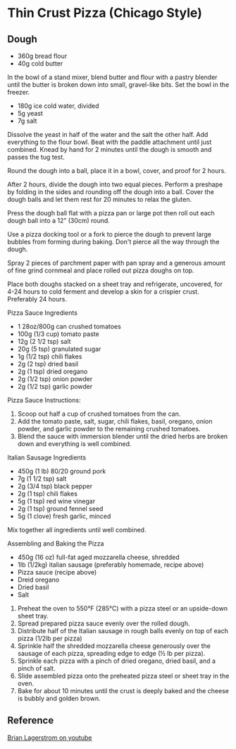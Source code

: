 # Thin Crust Pizza (Chicago Style)

## Dough
* 360g bread flour
* 40g cold butter

In the bowl of a stand mixer, blend butter and flour with a pastry blender until the butter is broken down into small, gravel-like bits. Set the bowl in the freezer.

* 180g ice cold water, divided
* 5g yeast
* 7g salt

Dissolve the yeast in half of the water and the salt the other half. Add everything to the flour bowl. Beat with the paddle attachment until just combined. Knead by hand for 2 minutes until the dough is smooth and passes the tug test.

Round the dough into a ball, place it in a bowl, cover, and proof for 2 hours.

After 2 hours, divide the dough into two equal pieces. Perform a preshape by folding in the sides and rounding off the dough into a ball. Cover the dough balls and let them rest for 20 minutes to relax the gluten.

Press the dough ball flat with a pizza pan or large pot then roll out each dough ball into a 12” (30cm) round.

Use a pizza docking tool or a fork to pierce the dough to prevent large bubbles from forming during baking. Don't pierce all the way through the dough.

Spray 2 pieces of parchment paper with pan spray and a generous amount of fine grind cornmeal and place rolled out pizza doughs on top. 

Place both doughs stacked on a sheet tray and refrigerate, uncovered, for 4-24 hours to cold ferment and develop a skin for a crispier crust. Preferably 24 hours.

Pizza Sauce Ingredients
* 1 28oz/800g can crushed tomatoes
* 100g (1/3 cup) tomato paste
* 12g (2 1/2 tsp) salt
* 20g (5 tsp) granulated sugar
* 1g (1/2 tsp) chili flakes
* 2g (2 tsp) dried basil
* 2g (1 tsp) dried oregano
* 2g (1/2 tsp) onion powder
* 2g (1/2 tsp) garlic powder

Pizza Sauce Instructions:
1. Scoop out half a cup of crushed tomatoes from the can.
2. Add the tomato paste, salt, sugar, chili flakes, basil, oregano, onion powder, and garlic powder to the remaining crushed tomatoes.
3. Blend the sauce with immersion blender until the dried herbs are broken down and everything is well combined.

Italian Sausage Ingredients
* 450g (1 lb) 80/20 ground pork
* 7g (1 1/2 tsp) salt
* 2g (3/4 tsp) black pepper
* 2g (1 tsp) chili flakes
* 5g (1 tsp) red wine vinegar
* 2g (1 tsp) ground fennel seed
* 5g (1 clove) fresh garlic, minced

Mix together all ingredients until well combined.

Assembling and Baking the Pizza
* 450g (16 oz) full-fat aged mozzarella cheese, shredded
* 1lb (1/2kg)  italian sausage (preferably homemade, recipe above) 
* Pizza sauce (recipe above)
* Dreid oregano
* Dried basil 
* Salt 

1. Preheat the oven to 550°F (285°C) with a pizza steel or an upside-down sheet tray.
2. Spread prepared pizza sauce evenly over the rolled dough.
3. Distribute half of the Italian sausage in rough balls evenly on top of each pizza (1/2lb per pizza)
4. Sprinkle half the shredded mozzarella cheese generously over the sausage of each pizza, spreading edge to edge (½ lb per pizza).
5. Sprinkle each pizza with a pinch of dried oregano, dried basil, and a pinch of salt.
6. Slide assembled pizza onto the preheated pizza steel or sheet tray in the oven.
7. Bake for about 10 minutes until the crust is deeply baked and the cheese is bubbly and golden brown.

## Reference

[Brian Lagerstrom on youtube](https://www.youtube.com/watch?v=jvzX7-JnZb4)